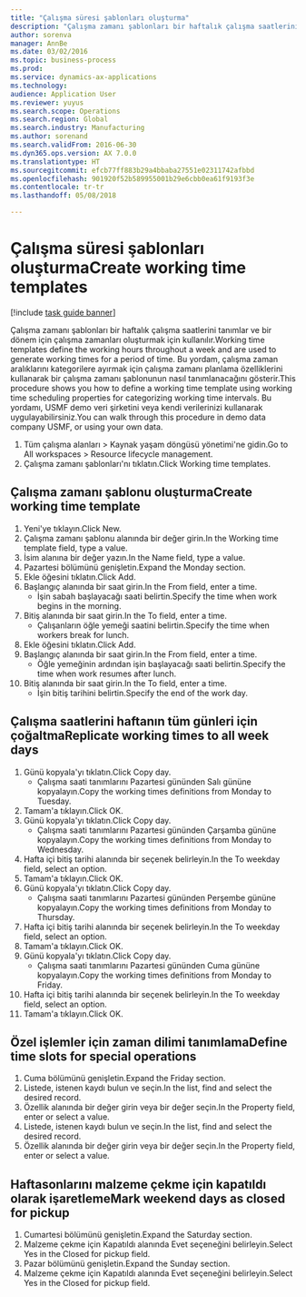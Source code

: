 ```yaml
--- 
title: "Çalışma süresi şablonları oluşturma"
description: "Çalışma zamanı şablonları bir haftalık çalışma saatlerini tanımlar ve bir dönem için çalışma zamanları oluşturmak için kullanılır."
author: sorenva
manager: AnnBe
ms.date: 03/02/2016
ms.topic: business-process
ms.prod: 
ms.service: dynamics-ax-applications
ms.technology: 
audience: Application User
ms.reviewer: yuyus
ms.search.scope: Operations
ms.search.region: Global
ms.search.industry: Manufacturing
ms.author: sorenand
ms.search.validFrom: 2016-06-30
ms.dyn365.ops.version: AX 7.0.0
ms.translationtype: HT
ms.sourcegitcommit: efcb77ff883b29a4bbaba27551e02311742afbbd
ms.openlocfilehash: 901920f52b589955001b29e6cbb0ea61f9193f3e
ms.contentlocale: tr-tr
ms.lasthandoff: 05/08/2018

---
```

# <a name="create-working-time-templates"></a><span data-ttu-id="c812d-103">Çalışma süresi şablonları oluşturma</span><span class="sxs-lookup"><span data-stu-id="c812d-103">Create working time templates</span></span>

[!include [task guide banner](../../includes/task-guide-banner.md)]

<span data-ttu-id="c812d-104">Çalışma zamanı şablonları bir haftalık çalışma saatlerini tanımlar ve bir dönem için çalışma zamanları oluşturmak için kullanılır.</span><span class="sxs-lookup"><span data-stu-id="c812d-104">Working time templates define the working hours throughout a week and are used to generate working times for a period of time.</span></span> <span data-ttu-id="c812d-105">Bu yordam, çalışma zaman aralıklarını kategorilere ayırmak için çalışma zamanı planlama özelliklerini kullanarak bir çalışma zamanı şablonunun nasıl tanımlanacağını gösterir.</span><span class="sxs-lookup"><span data-stu-id="c812d-105">This procedure shows you how to define a working time template using working time scheduling properties for categorizing working time intervals.</span></span> <span data-ttu-id="c812d-106">Bu yordamı, USMF demo veri şirketini veya kendi verilerinizi kullanarak uygulayabilirsiniz.</span><span class="sxs-lookup"><span data-stu-id="c812d-106">You can walk through this procedure in demo data company USMF, or using your own data.</span></span>

1. <span data-ttu-id="c812d-107">Tüm çalışma alanları > Kaynak yaşam döngüsü yönetimi'ne gidin.</span><span class="sxs-lookup"><span data-stu-id="c812d-107">Go to All workspaces > Resource lifecycle management.</span></span>
2. <span data-ttu-id="c812d-108">Çalışma zamanı şablonları'nı tıklatın.</span><span class="sxs-lookup"><span data-stu-id="c812d-108">Click Working time templates.</span></span>

## <a name="create-working-time-template"></a><span data-ttu-id="c812d-109">Çalışma zamanı şablonu oluşturma</span><span class="sxs-lookup"><span data-stu-id="c812d-109">Create working time template</span></span>
1. <span data-ttu-id="c812d-110">Yeni'ye tıklayın.</span><span class="sxs-lookup"><span data-stu-id="c812d-110">Click New.</span></span>
2. <span data-ttu-id="c812d-111">Çalışma zamanı şablonu alanında bir değer girin.</span><span class="sxs-lookup"><span data-stu-id="c812d-111">In the Working time template field, type a value.</span></span>
3. <span data-ttu-id="c812d-112">İsim alanına bir değer yazın.</span><span class="sxs-lookup"><span data-stu-id="c812d-112">In the Name field, type a value.</span></span>
4. <span data-ttu-id="c812d-113">Pazartesi bölümünü genişletin.</span><span class="sxs-lookup"><span data-stu-id="c812d-113">Expand the Monday section.</span></span>
5. <span data-ttu-id="c812d-114">Ekle öğesini tıklatın.</span><span class="sxs-lookup"><span data-stu-id="c812d-114">Click Add.</span></span>
6. <span data-ttu-id="c812d-115">Başlangıç alanında bir saat girin.</span><span class="sxs-lookup"><span data-stu-id="c812d-115">In the From field, enter a time.</span></span>
    * <span data-ttu-id="c812d-116">İşin sabah başlayacağı saati belirtin.</span><span class="sxs-lookup"><span data-stu-id="c812d-116">Specify the time when work begins in the morning.</span></span>  
7. <span data-ttu-id="c812d-117">Bitiş alanında bir saat girin.</span><span class="sxs-lookup"><span data-stu-id="c812d-117">In the To field, enter a time.</span></span>
    * <span data-ttu-id="c812d-118">Çalışanların öğle yemeği saatini belirtin.</span><span class="sxs-lookup"><span data-stu-id="c812d-118">Specify the time when workers break for lunch.</span></span>  
8. <span data-ttu-id="c812d-119">Ekle öğesini tıklatın.</span><span class="sxs-lookup"><span data-stu-id="c812d-119">Click Add.</span></span>
9. <span data-ttu-id="c812d-120">Başlangıç alanında bir saat girin.</span><span class="sxs-lookup"><span data-stu-id="c812d-120">In the From field, enter a time.</span></span>
    * <span data-ttu-id="c812d-121">Öğle yemeğinin ardından işin başlayacağı saati belirtin.</span><span class="sxs-lookup"><span data-stu-id="c812d-121">Specify the time when work resumes after lunch.</span></span>  
10. <span data-ttu-id="c812d-122">Bitiş alanında bir saat girin.</span><span class="sxs-lookup"><span data-stu-id="c812d-122">In the To field, enter a time.</span></span>
    * <span data-ttu-id="c812d-123">İşin bitiş tarihini belirtin.</span><span class="sxs-lookup"><span data-stu-id="c812d-123">Specify the end of the work day.</span></span>  

## <a name="replicate-working-times-to-all-week-days"></a><span data-ttu-id="c812d-124">Çalışma saatlerini haftanın tüm günleri için çoğaltma</span><span class="sxs-lookup"><span data-stu-id="c812d-124">Replicate working times to all week days</span></span>
1. <span data-ttu-id="c812d-125">Günü kopyala'yı tıklatın.</span><span class="sxs-lookup"><span data-stu-id="c812d-125">Click Copy day.</span></span>
    * <span data-ttu-id="c812d-126">Çalışma saati tanımlarını Pazartesi gününden Salı gününe kopyalayın.</span><span class="sxs-lookup"><span data-stu-id="c812d-126">Copy the working times definitions from Monday to Tuesday.</span></span>  
2. <span data-ttu-id="c812d-127">Tamam'a tıklayın.</span><span class="sxs-lookup"><span data-stu-id="c812d-127">Click OK.</span></span>
3. <span data-ttu-id="c812d-128">Günü kopyala'yı tıklatın.</span><span class="sxs-lookup"><span data-stu-id="c812d-128">Click Copy day.</span></span>
    * <span data-ttu-id="c812d-129">Çalışma saati tanımlarını Pazartesi gününden Çarşamba gününe kopyalayın.</span><span class="sxs-lookup"><span data-stu-id="c812d-129">Copy the working times definitions from Monday to Wednesday.</span></span>  
4. <span data-ttu-id="c812d-130">Hafta içi bitiş tarihi alanında bir seçenek belirleyin.</span><span class="sxs-lookup"><span data-stu-id="c812d-130">In the To weekday field, select an option.</span></span>
5. <span data-ttu-id="c812d-131">Tamam'a tıklayın.</span><span class="sxs-lookup"><span data-stu-id="c812d-131">Click OK.</span></span>
6. <span data-ttu-id="c812d-132">Günü kopyala'yı tıklatın.</span><span class="sxs-lookup"><span data-stu-id="c812d-132">Click Copy day.</span></span>
    * <span data-ttu-id="c812d-133">Çalışma saati tanımlarını Pazartesi gününden Perşembe gününe kopyalayın.</span><span class="sxs-lookup"><span data-stu-id="c812d-133">Copy the working times definitions from Monday to Thursday.</span></span>  
7. <span data-ttu-id="c812d-134">Hafta içi bitiş tarihi alanında bir seçenek belirleyin.</span><span class="sxs-lookup"><span data-stu-id="c812d-134">In the To weekday field, select an option.</span></span>
8. <span data-ttu-id="c812d-135">Tamam'a tıklayın.</span><span class="sxs-lookup"><span data-stu-id="c812d-135">Click OK.</span></span>
9. <span data-ttu-id="c812d-136">Günü kopyala'yı tıklatın.</span><span class="sxs-lookup"><span data-stu-id="c812d-136">Click Copy day.</span></span>
    * <span data-ttu-id="c812d-137">Çalışma saati tanımlarını Pazartesi gününden Cuma gününe kopyalayın.</span><span class="sxs-lookup"><span data-stu-id="c812d-137">Copy the working times definitions from Monday to Friday.</span></span>  
10. <span data-ttu-id="c812d-138">Hafta içi bitiş tarihi alanında bir seçenek belirleyin.</span><span class="sxs-lookup"><span data-stu-id="c812d-138">In the To weekday field, select an option.</span></span>
11. <span data-ttu-id="c812d-139">Tamam'a tıklayın.</span><span class="sxs-lookup"><span data-stu-id="c812d-139">Click OK.</span></span>

## <a name="define-time-slots-for-special-operations"></a><span data-ttu-id="c812d-140">Özel işlemler için zaman dilimi tanımlama</span><span class="sxs-lookup"><span data-stu-id="c812d-140">Define time slots for special operations</span></span>
1. <span data-ttu-id="c812d-141">Cuma bölümünü genişletin.</span><span class="sxs-lookup"><span data-stu-id="c812d-141">Expand the Friday section.</span></span>
2. <span data-ttu-id="c812d-142">Listede, istenen kaydı bulun ve seçin.</span><span class="sxs-lookup"><span data-stu-id="c812d-142">In the list, find and select the desired record.</span></span>
3. <span data-ttu-id="c812d-143">Özellik alanında bir değer girin veya bir değer seçin.</span><span class="sxs-lookup"><span data-stu-id="c812d-143">In the Property field, enter or select a value.</span></span>
4. <span data-ttu-id="c812d-144">Listede, istenen kaydı bulun ve seçin.</span><span class="sxs-lookup"><span data-stu-id="c812d-144">In the list, find and select the desired record.</span></span>
5. <span data-ttu-id="c812d-145">Özellik alanında bir değer girin veya bir değer seçin.</span><span class="sxs-lookup"><span data-stu-id="c812d-145">In the Property field, enter or select a value.</span></span>

## <a name="mark-weekend-days-as-closed-for-pickup"></a><span data-ttu-id="c812d-146">Haftasonlarını malzeme çekme için kapatıldı olarak işaretleme</span><span class="sxs-lookup"><span data-stu-id="c812d-146">Mark weekend days as closed for pickup</span></span>
1. <span data-ttu-id="c812d-147">Cumartesi bölümünü genişletin.</span><span class="sxs-lookup"><span data-stu-id="c812d-147">Expand the Saturday section.</span></span>
2. <span data-ttu-id="c812d-148">Malzeme çekme için Kapatıldı alanında Evet seçeneğini belirleyin.</span><span class="sxs-lookup"><span data-stu-id="c812d-148">Select Yes in the Closed for pickup field.</span></span>
3. <span data-ttu-id="c812d-149">Pazar bölümünü genişletin.</span><span class="sxs-lookup"><span data-stu-id="c812d-149">Expand the Sunday section.</span></span>
4. <span data-ttu-id="c812d-150">Malzeme çekme için Kapatıldı alanında Evet seçeneğini belirleyin.</span><span class="sxs-lookup"><span data-stu-id="c812d-150">Select Yes in the Closed for pickup field.</span></span>



